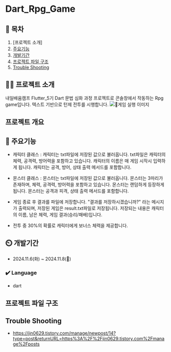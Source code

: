 # Dart_Rpg_Game

## 📖 목차
1. [프로젝트 소개]
2. [주요기능](#주요기능)
3. [개발기간](#개발기간)
4. [프로젝트 파일 구조](#프로젝트-파일-구조)
5. [Trouble Shooting](#trouble-shooting)
    
## 👨‍🏫 프로젝트 소개
내일배움캠프 Flutter_5기 Dart 문법 심화 과정 프로젝트로 콘솔창에서 작동하는 Rpg game입니다.
텍스트 기반으로 턴제 전투를 시행합니다.
<img alt="게임 실행 이미지" src="https://private-user-images.githubusercontent.com/181442256/384272923-b46b9d69-2b9a-4f43-a90e-4200e323829d.png?jwt=eyJhbGciOiJIUzI1NiIsInR5cCI6IkpXVCJ9.eyJpc3MiOiJnaXRodWIuY29tIiwiYXVkIjoicmF3LmdpdGh1YnVzZXJjb250ZW50LmNvbSIsImtleSI6ImtleTUiLCJleHAiOjE3MzEwNTIzMzQsIm5iZiI6MTczMTA1MjAzNCwicGF0aCI6Ii8xODE0NDIyNTYvMzg0MjcyOTIzLWI0NmI5ZDY5LTJiOWEtNGY0My1hOTBlLTQyMDBlMzIzODI5ZC5wbmc_WC1BbXotQWxnb3JpdGhtPUFXUzQtSE1BQy1TSEEyNTYmWC1BbXotQ3JlZGVudGlhbD1BS0lBVkNPRFlMU0E1M1BRSzRaQSUyRjIwMjQxMTA4JTJGdXMtZWFzdC0xJTJGczMlMkZhd3M0X3JlcXVlc3QmWC1BbXotRGF0ZT0yMDI0MTEwOFQwNzQ3MTRaJlgtQW16LUV4cGlyZXM9MzAwJlgtQW16LVNpZ25hdHVyZT0yYjU0MDE0MzFjNzEzODA3NzVjNDRjMThiMDUxM2Y2MmRmOTMxNmZhY2YxMWJjOWU1OGZhMzY1NWY3MjUxOTBmJlgtQW16LVNpZ25lZEhlYWRlcnM9aG9zdCJ9.egcV0oFS_rrrlUhgUZxOhkOt9KWxkJIW7LQCLlUu9xE"/>

## 프로젝트 개요


## 💜 주요기능

- 캐릭터 클래스 : 캐릭터는 txt파일에 저장된 값으로 불러옵니다. txt파일은 캐릭터의 체력, 공격력, 방어력을 포함하고 있습니다. 캐릭터의 이름은 매 게임 시작시 입력하게 됩니다. 캐릭터는 공격, 방어, 상태 출력 메서드를 포함합니다.

- 몬스터 클래스 : 몬스터는 txt파일에 저장된 값으로 불러옵니다. 몬스터는 3마리가 존재하며, 체력, 공격력, 방어력을 포함하고 있습니다. 몬스터는 랜덤하게 등장하게 됩니다. 몬스터는 공격과 피격, 상태 출력 메서드를 포함합니다.

- 게임 종료 후 결과를 파일에 저장합니다. "결과를 저장하시겠습니까?" 라는 메시지가 출력되며, 저장된 게임은 result.txt파일로 저장됩니다. 저장되는 내용은 캐릭터의 이름, 남은 체력, 게임 결과(승리/패배)입니다.

- 전투 중 30%의 확률로 캐릭터에게 보너스 체력을 제공합니다. 


## ⏲️ 개발기간
- 2024.11.6(화) ~ 2024.11.8()

### ✔️ Language
- dart


## 프로젝트 파일 구조

## Trouble Shooting
- https://jin0629.tistory.com/manage/newpost/14?type=post&returnURL=https%3A%2F%2Fjin0629.tistory.com%2Fmanage%2Fposts
